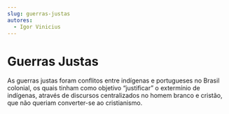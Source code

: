 ```yaml
---
slug: guerras-justas
autores: 
  - Igor Vinicius
---
```


# Guerras Justas
As guerras justas foram conflitos entre indígenas e portugueses no Brasil colonial, os quais
tinham como objetivo “justificar” o extermínio de indígenas, através de discursos centralizados
no homem branco e cristão, que não queriam converter-se ao cristianismo.